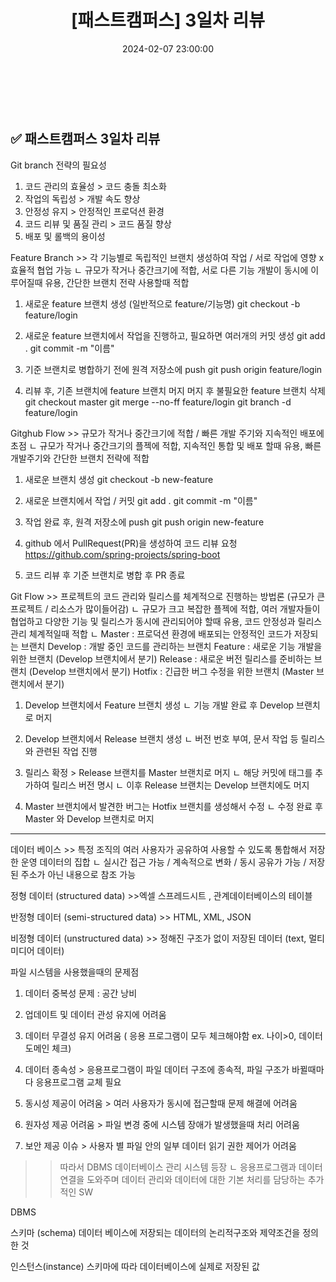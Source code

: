 ﻿---
permalink: /2024-02-07-패스트캠퍼스 백엔드 부트캠프 3일차 리뷰/
published: true
title: "[패스트캠퍼스] 3일차 리뷰"
date: 2024-02-07 23:00:00
toc: true
toc_sticky: true
toc_label: "패스트 캠퍼스"
categories:
- 패스트캠퍼스
tags:
- 패스트캠퍼스
- 백엔드 부트캠프
---

<br><br>

## ✅ 패스트캠퍼스 3일차 리뷰

Git branch 전략의 필요성

1. 코드 관리의 효율성 > 코드 충돌 최소화
2. 작업의 독립성  > 개발 속도 향상
3. 안정성 유지 > 안정적인 프로덕션 환경 
4. 코드 리뷰 및 품질 관리 > 코드 품질 향상
5. 배포 및 롤백의 용이성

Feature Branch >> 각 기능별로 독립적인 브랜치 생성하여 작업 / 서로 작업에 영향 x 효율적 협업 가능
 ㄴ 규모가 작거나 중간크기에 적합, 서로 다른 기능 개발이 동시에 이루어질때 유용, 간단한 브랜치 전략 사용할때 적합

1. 새로운 feature 브랜치 생성 (일반적으로 feature/기능명)
git checkout -b feature/login

2. 새로운 feature 브랜치에서 작업을 진행하고, 필요하면 여러개의 커밋 생성
git add . 
git commit -m "이름"

3. 기준 브랜치로 병합하기 전에 원격 저장소에 push
git push origin feature/login

4. 리뷰 후, 기존 브랜치에 feature 브랜치 머지
   머지 후 불필요한 feature 브랜치 삭제
git checkout master
git merge --no-ff feature/login
git branch -d feature/login


Gitghub Flow >> 규모가 작거나 중간크기에 적합 / 빠른 개발 주기와 지속적인 배포에 초점
ㄴ 규모가 작거나 중간크기의 플젝에 적합, 지속적인 통합 및 배포 할때 유용, 빠른 개발주기와 간단한 브랜치 전략에 적합

1. 새로운 브랜치 생성
git checkout -b new-feature

2. 새로운 브랜치에서 작업 / 커밋
git add .
git commit -m "이름"

3. 작업 완료 후, 원격 저장소에 push
git push origin new-feature

4. github 에서 PullRequest(PR)을 생성하여 코드 리뷰 요청
https://github.com/spring-projects/spring-boot

5. 코드 리뷰 후 기준 브랜치로 병합 후 PR 종료


Git Flow >> 프로젝트의 코드 관리와 릴리스를 체계적으로 진행하는 방법론 (규모가 큰 프로젝트 / 리소스가 많이들어감)
 ㄴ 규모가 크고 복잡한 플젝에 적합, 여러 개발자들이 협업하고 다양한 기능 및 릴리스가 동시에 관리되어야 할때 유용, 코드 안정성과 릴리스 관리 체계적일때 적합
 ㄴ Master : 프로덕션 환경에 배포되는 안정적인 코드가 저장되는 브랜치
     Develop : 개발 중인 코드를 관리하는 브랜치
     Feature : 새로운 기능 개발을 위한 브랜치 (Develop 브랜치에서 분기)
     Release : 새로운 버전 릴리스를 준비하는 브랜치 (Develop 브랜치에서 분기)
     Hotfix : 긴급한 버그 수정을 위한 브랜치 (Master 브랜치에서 분기)

1. Develop 브랜치에서 Feature 브랜치 생성
   ㄴ 기능 개발 완료 후 Develop 브랜치로 머지

2. Develop 브랜치에서 Release 브랜치 생성
   ㄴ 버전 번호 부여, 문서 작업 등 릴리스와 관련된 작업 진행

3. 릴리스 확정 > Release 브랜치를 Master 브랜치로 머지
    ㄴ 해당 커밋에 태그를 추가하여 릴리스 버전 명시
    ㄴ 이후 Release 브랜치는 Develop 브랜치에도 머지

4. Master 브랜치에서 발견한 버그는 Hotfix 브랜치를 생성해서 수정
   ㄴ 수정 완료 후 Master 와 Develop 브랜치로 머지

-----------------------------------------------------------------------------------------------------------------------------------------------------------------------------------------

데이터 베이스 >> 특정 조직의 여러 사용자가 공유하여 사용할 수 있도록 통합해서 저장한 운영 데이터의 집합
  ㄴ 실시간 접근 가능 / 계속적으로 변화 / 동시 공유가 가능 / 저장된 주소가 아닌 내용으로 참조 가능

정형 데이터 (structured data) >>엑셀 스프레드시트 , 관계데이터베이스의 테이블

반정형 데이터 (semi-structured data) >> HTML, XML, JSON

비정형 데이터 (unstructured data) >> 정해진 구조가 없이 저장된 데이터 (text, 멀티미디어 데이터)

파일 시스템을 사용했을때의 문제점

1. 데이터 중복성 문제 : 공간 낭비

2. 업데이트 및 데이터 관성 유지에 어려움

3. 데이터 무결성 유지 어려움 ( 응용 프로그램이 모두 체크해야함 ex. 나이>0, 데이터 도메인 체크)

4. 데이터 종속성 > 응용프로그램이 파일 데이터 구조에 종속적, 파일 구조가 바뀔때마다 응용프로그램 교체 필요

5. 동시성 제공이 어려움 > 여러 사용자가 동시에 접근할때 문제 해결에 어려움

6. 원자성 제공 어려움 > 파일 변경 중에 시스템 장애가 발생했을때 처리 어려움

7. 보안 제공 이슈 > 사용자 별 파일 안의 일부 데이터 읽기 권한 제어가 어려움

>> 따라서 DBMS 데이터베이스 관리 시스템 등장 
                ㄴ 응용프로그램과 데이터 연결을 도와주며 데이터 관리와 데이터에 대한 기본 처리를 담당하는 추가적인 SW

DBMS

스키마 (schema) 데이터 베이스에 저장되는 데이터의 논리적구조와 제약조건을 정의한 것

인스턴스(instance) 스키마에 따라 데이터베이스에 실제로 저장된 값